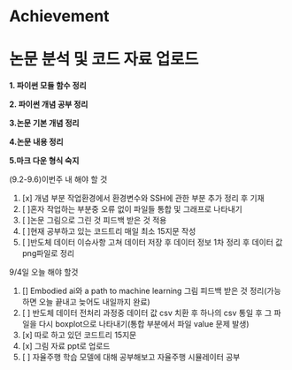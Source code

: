 # Achievement
논문 분석 및 코드 자료 업로드
=====================
**1. 파이썬 모듈 함수 정리**

**2. 파이썬 개념 공부 정리**

**3.논문 기본 개념 정리**

**4.논문 내용 정리**

**5.마크 다운 형식 숙지**




(9.2-9.6)이번주 내 해야 할 것
1. [x] 개념 부분 작업환경에서 환경변수와 SSH에 관한 부분 추가 정리 후 기재
2. [ ]혼자 작업하는 부분중 오류 없이 파일들 통합 및 그래프로 나타내기
3. [ ]논문 그림으로 그린 것 피드백 받은 것 적용
4. [ ]현재 공부하고 있는 코드트리 매일 최소 15지문 작성
6. [ ]반도체 데이터 이슈사항 고쳐 데이터 저장 후 데이터 정보 1차 정리 후 데이터 값 png파일로 정리


9/4일 오늘 해야 할것

1. [] Embodied ai와 a path to machine learning 그림 피드백 받은 것 정리(가능하면 오늘 끝내고 늦어도 내일까지 완료)
2. [ ] 반도체 데이터 전처리 과정중 데이터 값 csv 치환 후 하나의 csv 통일 후 그 파일을 다시 boxplot으로 나타내기(통합 부분에서 파일 value 문제 발생)
3. [x] 따로 하고 있던 코드트리 15지문
4. [x] 그림 자료 ppt로 업로드
5. [ ] 자율주행 학습 모델에 대해 공부해보고 자율주행 시뮬레이터 공부
